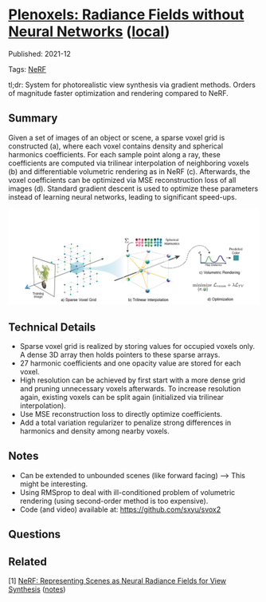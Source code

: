 



# [Plenoxels: Radiance Fields without Neural Networks](https://arxiv.org/abs/2112.05131) ([local](../local/plenoxel.pdf))


Published: 2021-12

Tags: [NeRF](../tags/nerf.md)

tl;dr: System for photorealistic view synthesis via gradient methods. Orders of magnitude faster optimization and rendering compared to NeRF.

## Summary
Given a set of images of an object or scene, a sparse voxel grid is constructed (a), where each voxel contains density and spherical harmonics coefficients. For each sample point along a ray, these coefficients are computed via trilinear interpolation of neighboring voxels (b) and differentiable volumetric rendering as in NeRF (c). Afterwards, the voxel coefficients can be optimized via MSE reconstruction loss of all images (d). Standard gradient descent is used to optimize these parameters instead of learning neural networks, leading to significant speed-ups.

<img src="../images/plenoxel1.PNG" alt="plenoxel system" width="750"/>

## Technical Details

- Sparse voxel grid is realized by storing values for occupied voxels only. A dense 3D array then holds pointers to these sparse arrays.
- 27 harmonic coefficients and one opacity value are stored for each voxel.
- High resolution can be achieved by first start with a more dense grid and pruning unnecessary voxels afterwards. To increase resolution again, existing voxels can be split again (initialized via trilinear interpolation).
- Use MSE reconstruction loss to directly optimize coefficients. 
- Add a total variation regularizer to penalize strong differences in harmonics and density among nearby voxels.

## Notes
- Can be extended to unbounded scenes (like forward facing) --> This might be interesting.
- Using RMSprop to deal with ill-conditioned problem of volumetric rendering (using second-order method is too expensive).
- Code (and video) available at: https://github.com/sxyu/svox2

## Questions

## Related
[1] [NeRF: Representing Scenes as Neural Radiance Fields for View Synthesis](https://arxiv.org/abs/2003.08934) ([notes](nerf.md))